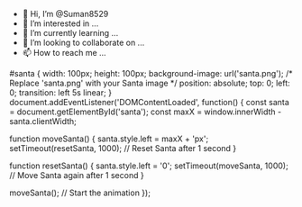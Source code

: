 - 👋 Hi, I’m @Suman8529
- 👀 I’m interested in ...
- 🌱 I’m currently learning ...
- 💞️ I’m looking to collaborate on ...
- 📫 How to reach me ...

<!---
Suman8529/Suman8529 is a ✨ special ✨ repository because its `README.md` (this file) appears on your GitHub profile.
You can click the Preview link to take a look at your changes.
---><!DOCTYPE html>
<html>
  <head>
    <link rel="stylesheet" type="text/css" href="style.css">
  </head>
  <body>
    <div id="santa"></div>
    <script src="script.js"></script>
  </body>
</html>
#santa {
  width: 100px;
  height: 100px;
  background-image: url('santa.png'); /* Replace 'santa.png' with your Santa image */
  position: absolute;
  top: 0;
  left: 0;
  transition: left 5s linear;
}
document.addEventListener('DOMContentLoaded', function() {
  const santa = document.getElementById('santa');
  const maxX = window.innerWidth - santa.clientWidth;
  
  function moveSanta() {
    santa.style.left = maxX + 'px';
    setTimeout(resetSanta, 1000); // Reset Santa after 1 second
  }
  
  function resetSanta() {
    santa.style.left = '0';
    setTimeout(moveSanta, 1000); // Move Santa again after 1 second
  }
  
  moveSanta(); // Start the animation
});
